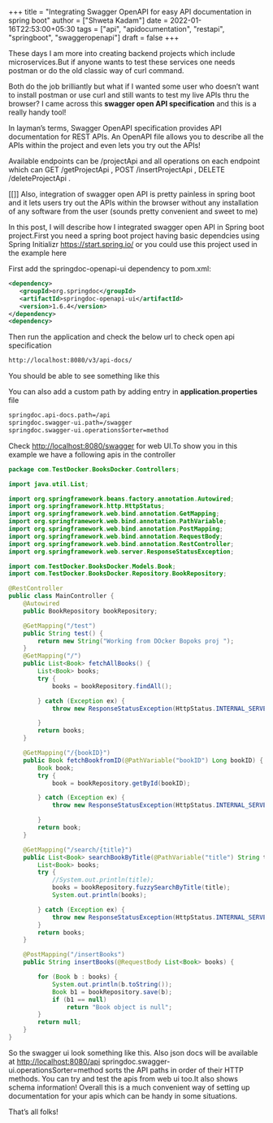 +++
title = "Integrating Swagger OpenAPI for easy API documentation in spring boot"
author = ["Shweta Kadam"]
date = 2022-01-16T22:53:00+05:30
tags = ["api", "apidocumentation", "restapi", "springboot", "swaggeropenapi"]
draft = false
+++

These days I am more into creating backend projects which include microservices.But if anyone wants to test these services one needs postman or do the old classic way of curl command.

Both do the job brilliantly but what if I wanted some user who doesn’t want to install postman or use curl and still wants to test my live APIs thru the browser? I came across this ****swagger open API specification****  and this is a really handy tool!

In layman’s terms, Swagger OpenAPI specification provides API documentation for REST APIs. An OpenAPI file allows you to describe all the APIs within the project and even lets you try out the APIs!

Available endpoints can be /projectApi and all operations on each endpoint which can GET /getProjectApi , POST /insertProjectApi , DELETE /deleteProjectApi .

[[]]
Also, integration of swagger open API is pretty painless in spring boot and it lets users try out the APIs within the browser without any installation of any software from the user (sounds pretty convenient and sweet to me)

In this post, I will describe how I integrated swagger open API in Spring boot project.First you need a spring boot project having basic dependcies using Spring Initializr <https://start.spring.io/> or you could use this project used in the example here

First add the springdoc-openapi-ui dependency to pom.xml:

```xml
<dependency>
   <groupId>org.springdoc</groupId>
   <artifactId>springdoc-openapi-ui</artifactId>
   <version>1.6.4</version>
</dependency>
<dependency>
```

Then run the application and check the below url to check open api specification

```bash
http://localhost:8080/v3/api-docs/
```

You should be able to see something like this

You can also add a custom path by adding entry in ****application.properties**** file

```bash
springdoc.api-docs.path=/api
springdoc.swagger-ui.path=/swagger
springdoc.swagger-ui.operationsSorter=method
```

Check <http://localhost:8080/swagger> for web UI.To show you in this example we have a following apis in the controller

```java
package com.TestDocker.BooksDocker.Controllers;

import java.util.List;

import org.springframework.beans.factory.annotation.Autowired;
import org.springframework.http.HttpStatus;
import org.springframework.web.bind.annotation.GetMapping;
import org.springframework.web.bind.annotation.PathVariable;
import org.springframework.web.bind.annotation.PostMapping;
import org.springframework.web.bind.annotation.RequestBody;
import org.springframework.web.bind.annotation.RestController;
import org.springframework.web.server.ResponseStatusException;

import com.TestDocker.BooksDocker.Models.Book;
import com.TestDocker.BooksDocker.Repository.BookRepository;

@RestController
public class MainController {
	@Autowired
	public BookRepository bookRepository;

	@GetMapping("/test")
	public String test() {
		return new String("Working from DOcker Bopoks proj ");
	}
	@GetMapping("/")
	public List<Book> fetchAllBooks() {
		List<Book> books;
		try {
			books = bookRepository.findAll();

		} catch (Exception ex) {
			throw new ResponseStatusException(HttpStatus.INTERNAL_SERVER_ERROR, "Error occured in fetchAllBooks", ex);

		}
		return books;
	}

	@GetMapping("/{bookID}")
	public Book fetchBookfromID(@PathVariable("bookID") Long bookID) {
		Book book;
		try {
			book = bookRepository.getById(bookID);

		} catch (Exception ex) {
			throw new ResponseStatusException(HttpStatus.INTERNAL_SERVER_ERROR, "Error Occured in fetchBookfromID", ex);

		}
		return book;
	}

	@GetMapping("/search/{title}")
	public List<Book> searchBookByTitle(@PathVariable("title") String title) {
		List<Book> books;
		try {
			//System.out.println(title);
			books = bookRepository.fuzzySearchByTitle(title);
			System.out.println(books);

		} catch (Exception ex) {
			throw new ResponseStatusException(HttpStatus.INTERNAL_SERVER_ERROR, "Error Occured in searchBookByTitle", ex);
		}
		return books;
	}

	@PostMapping("/insertBooks")
	public String insertBooks(@RequestBody List<Book> books) {

		for (Book b : books) {
			System.out.println(b.toString());
			Book b1 = bookRepository.save(b);
			if (b1 == null)
				return "Book object is null";
		}
		return null;
	}
}
```

 So the swagger ui look something like this.
 Also json docs will be available at <http://localhost:8080/api> springdoc.swagger-ui.operationsSorter=method sorts the API paths in order of their HTTP methods.
You can try and test the apis from web ui too.It also shows schema information!
Overall this is a much convenient way of setting up documentation for your apis which can be handy in some situations.

That’s all folks!
